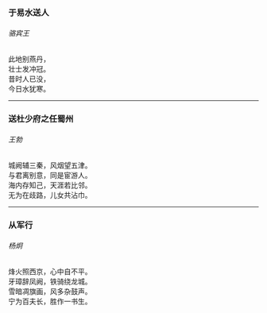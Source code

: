 ### 于易水送人
###### 骆宾王

此地别燕丹，<br>
壮士发冲冠。<br>
昔时人已没，<br>
今日水犹寒。

---

### 送杜少府之任蜀州
###### 王勃

城阙辅三秦，风烟望五津。 <br>
与君离别意，同是宦游人。 <br>
海内存知己，天涯若比邻。 <br>
无为在歧路，儿女共沾巾。

---

### 从军行
###### 杨炯

烽火照西京，心中自不平。<br>
牙璋辞凤阙，铁骑绕龙城。<br>
雪暗凋旗画，风多杂鼓声。<br>
宁为百夫长，胜作一书生。<br>
